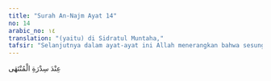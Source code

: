 ```yaml
---
title: "Surah An-Najm Ayat 14"
no: 14
arabic_no: ١٤
translation: "(yaitu) di Sidratul Muntaha,"
tafsir: "Selanjutnya dalam ayat-ayat ini Allah menerangkan bahwa sesungguhnya Muhammad saw sudah pernah melihat Jibril (untuk kedua kalinya) dalam rupanya yang asli pada waktu melakukan mi'raj ke Sidratul Muntaha yaitu suatu tempat yang merupakan batas alam yang dapat diketahui oleh para malaikat. Ada yang berpendapat bahwa maksud ayat ini adalah seperti dalam firman Allah: \n\nDan sesungguhnya kepada Tuhanmulah kesudahannya (segala sesuatu). (an-Najm/53: 42) \n\nSetiap Mukmin wajib mempercayai bahwa Sidratul Muntaha itu sebagaimana yang telah diterangkan oleh Allah dalam ayat-Nya. Tetapi ia tidak boleh menerangkan tempatnya dan sifat-sifatnya, dengan keterangan yang melebihi daripada apa yang telah diterangkan oleh Allah dalam Al-Qur'an, kecuali bila keterangan itu kita dapat dari hadis Nabi Muhammad saw yang menerangkan kepada kita dengan jelas dan pasti, karena hal itu termasuk dalam hal yang gaib yang belum diizinkan kita untuk mengetahuinya. Menurut hadis yang diriwayatkan oleh Ahmad, Muslim, atTirmidhi, dan lain-lainnya bahwa Sidratul Muntaha itu ada di langit yang ketujuh."
---
```

عِنْدَ سِدْرَةِ الْمُنْتَهٰى 